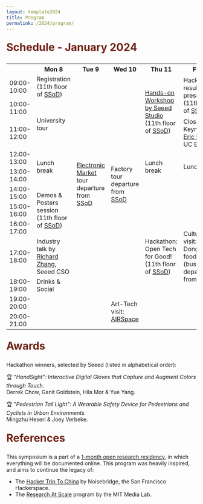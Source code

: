 ```yaml
---
layout: template2024
title: Program
permalink: /2024/program/
---
```


<div class="section-title">
    <h1 class="custom-h1">Schedule - January 2024</h1>
</div>

<div class="table-wrapper">
  <table>
    <tr>
      <th></th>
      <th>Mon 8</th>
      <th>Tue 9</th>
      <th>Wed 10</th>
      <th>Thu 11</th>
      <th>Fri 12</th>
      <th>Sat 13</th>
    </tr>
    <tr>
      <td>09:00-10:00</td>
      <td rowspan = "1">Registration<br> (11th floor of <a href="https://scalablehci.com/venue/">SSoD</a>)</td>
      <td rowspan = "10"><a href="https://scalablehci.com/HQB-map">Electronic Market</a> tour <br> departure from <a href="https://scalablehci.com/venue/">SSoD</a></td>
      <td rowspan = "10">Factory tour <br> departure from <a href="https://scalablehci.com/venue/">SSoD</a></td>
      <td rowspan = "3"><a href = "https://linrayleigh.notion.site/Deploying-a-target-detection-model-on-the-XIAO-ESP32S3-261d13a8bbb7412c835ed295402a8411?pvs=4">Hands-on Workshop by Seeed Studio</a> <br> (11th floor of <a href="https://scalablehci.com/venue/">SSoD</a>)</td>
      <td rowspan = "2">Hackathon results presentation <br> (11th floor of <a href="https://scalablehci.com/venue/">SSoD</a>)</td>
      <td rowspan="10">Cultural visit: Dafen Art Village <br> (bus departure from <a href="https://scalablehci.com/venue/">SSoD</a>)</td>
    </tr>
    <tr>
      <td>10:00-11:00</td>
      <td rowspan = "2">University tour</td>
    </tr>
    <tr>
      <td>11:00-12:00</td>
      <td>Closing Keynote by <a href="http://www.paulos.net/">Eric Paulos</a>, UC Berkeley</td>
    </tr>
    <tr>
      <td>12:00-13:00</td>
      <td rowspan="2">Lunch break</td>
      <td rowspan="2">Lunch break</td>
      <td rowspan="2">Lunch break</td>
    </tr>
    <tr>
      <td>13:00-14:00</td>
    </tr>
    <tr>
      <td>14:00-15:00</td>
      <td rowspan="3">Demos & Posters session <br> (11th floor of <a href="https://scalablehci.com/venue/">SSoD</a>)</td>
      <td rowspan="7">Hackathon: <br> Open Tech for Good! <br> (11th floor of <a href="https://scalablehci.com/venue/">SSoD</a>)</td>
      <td rowspan="7">Cultural visit: Dongmen food court <br> (bus departure from <a href="https://scalablehci.com/venue/">SSoD</a>)</td>
    </tr>
    <tr>
      <td>15:00-16:00</td>
    </tr>
    <tr>
      <td>16:00-17:00</td>
    </tr>
    <tr>
      <td>17:00-18:00</td>
      <td>Industry talk by <a href="https://www.linkedin.com/in/rchang">Richard Zhang</a>, Seeed CSO</td>
    </tr>
    <tr>
      <td>18:00-19:00</td>
      <td>Drinks & Social</td>
    </tr>
    <tr>
      <td>19:00-20:00</td>
      <td rowspan="2"></td>
      <td rowspan="2"></td>
      <td rowspan="2">Art-Tech visit: <a href="https://airs.cuhk.edu.cn/article/998">AIRSpace</a></td>
      <td rowspan="2">Art-Tech visit: <a href="https://mp.weixin.qq.com/s/iPpPimL4HWsF-NjPthE9TQ">SeeD Project</a></td>
    </tr>
    <tr>
      <td>20:00-21:00</td>
    </tr>
    <!-- ... other rows ... -->
  </table>
</div>

<div class="section-title">
    <h1 class="custom-h1">Awards</h1>
</div>

Hackathon winners, selected by Seeed (listed in alphabetical order):

🏆 "_HandSight": Interactive Digital Gloves that Capture and Augment Colors through Touch._ \
Derrek Chow, Ganit Goldstein, Hila Mor & Yue Yang.

🏆 "_Pedestrian Tail Light": A Wearable Safety Device for Pedestrians and Cyclists in Urban Environments._ \
Mingzhu Heseri & Joey Verbeke.


<div class="section-title">
    <h1 class="custom-h1">References</h1>
</div>

This symposium is a part of a [1-month open research residency](https://www.media.mit.edu/posts/research-at-scale-2024/), in which everything will be documented online. This program was heavily inspired, and aims to continue the legacy of:
*    The [Hacker Trip To China](https://www.noisebridge.net/wiki/HTTC2019) by Noisebridge, the San Francisco Hackerspace.
*    The [Research At Scale](https://www.media.mit.edu/posts/shenzhen-blog-post/) program by the MIT Media Lab.



<style>
/* 如果你想让每个标题在一个特定的区域或者容器中居中，你也可以使用 .section-title 类： */
.section-title {
    text-align: center; /* 这会使容器内的所有元素居中 */
}

.custom-h1 {
    font-size: 2em; /* 或其他你需要的大小 */
    font-weight: bold; /* 使文本加粗 */
    color: #6f2316; /* 设置文本颜色为红色 */
    text-align: left; /* 居中文本 */
    margin: 0; /* 移除默认的边距 */
    padding: 10px 0; /* 可选：添加一些上下填充 */
}

.section-content-left {
    color: black; /* 设置文本颜色为黑色 */
    text-align: left; /* 居中文本 */
    margin: 0; /* 移除默认的边距 */
    padding: 10px 0; /* 可选：添加一些上下填充 */
    font-size: 1.5em; /* 设置字体大小，根据需要调整 */
}

.table-wrapper {
  overflow-x: auto; /* 允许在x轴（水平方向）上滚动 */
}

.table-wrapper::-webkit-scrollbar {
  height: 8px; /* 滚动条的高度 */
}

.table-wrapper::-webkit-scrollbar-thumb {
  background: #888; /* 滚动条的颜色 */
}

.table-wrapper::-webkit-scrollbar-thumb:hover {
  background: #555; /* 悬停时滚动条的颜色 */
}

table {
  /* 设置表格宽度为最小宽度，这样它不会仅仅为了适应屏幕而挤压单元格 */
  min-width: 600px; /* 或者任何适合你内容的宽度 */
}
</style>
